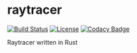 # raytracer

[![Build Status](https://travis-ci.org/jordanosborn/raytracer.svg?branch=master)](https://travis-ci.org/jordanosborn/raytracer)
[![License](https://img.shields.io/github/license/jordanosborn/raytracer.svg)](https://raw.githubusercontent.com/jordanosborn/raytracer/master/LICENSE)
[![Codacy Badge](https://api.codacy.com/project/badge/Grade/4b3845c6d8664e7ab663680277619c3a)](https://www.codacy.com/app/jordanosborn/raytracer?utm_source=github.com&amp;utm_medium=referral&amp;utm_content=jordanosborn/raytracer&amp;utm_campaign=Badge_Grade)

Raytracer written in Rust
